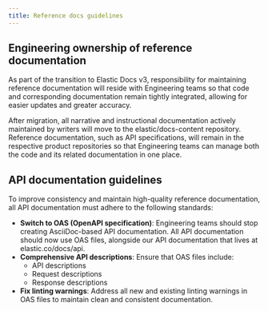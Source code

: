 ```yaml
---
title: Reference docs guidelines
---
```


## Engineering ownership of reference documentation

As part of the transition to Elastic Docs v3, responsibility for maintaining reference documentation will reside with Engineering teams so that code and corresponding documentation remain tightly integrated, allowing for easier updates and greater accuracy.

After migration, all narrative and instructional documentation actively maintained by writers will move to the elastic/docs-content repository. Reference documentation, such as API specifications, will remain in the respective product repositories so that Engineering teams can manage both the code and its related documentation in one place.

## API documentation guidelines

To improve consistency and maintain high-quality reference documentation, all API documentation must adhere to the following standards:

* **Switch to OAS (OpenAPI specification)**: Engineering teams should stop creating AsciiDoc-based API documentation. All API documentation should now use OAS files, alongside our API documentation that lives at elastic.co/docs/api.
* **Comprehensive API descriptions**: Ensure that OAS files include:
  * API descriptions
  * Request descriptions
  * Response descriptions
* **Fix linting warnings**: Address all new and existing linting warnings in OAS files to maintain clean and consistent documentation.

